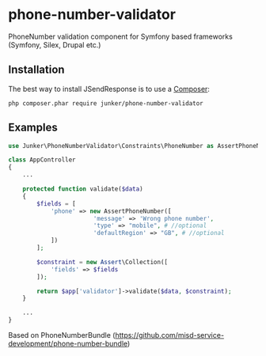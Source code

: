 # phone-number-validator

PhoneNumber validation component for Symfony based frameworks (Symfony, Silex, Drupal etc.)

## Installation
The best way to install JSendResponse is to use a [Composer](https://getcomposer.org/download):

    php composer.phar require junker/phone-number-validator


## Examples

```php
use Junker\PhoneNumberValidator\Constraints\PhoneNumber as AssertPhoneNumber;

class AppController
{
    ...

    protected function validate($data)
    { 
        $fields = [
            'phone' => new AssertPhoneNumber([
                        'message' => 'Wrong phone number',
                        'type' => "mobile", # //optional
                        'defaultRegion' => "GB", # //optional
            ])
        ];

        $constraint = new Assert\Collection([
            'fields' => $fields
        ]);

        return $app['validator']->validate($data, $constraint);
    }

    ...
}

```

Based on PhoneNumberBundle (https://github.com/misd-service-development/phone-number-bundle)
